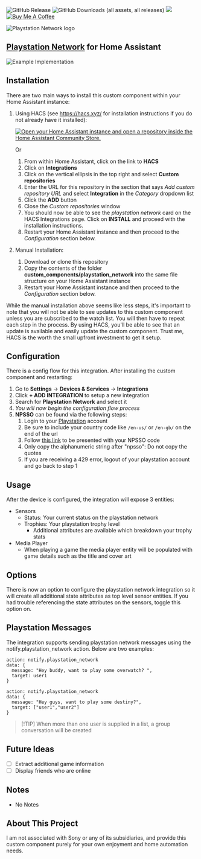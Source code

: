 ![GitHub Release](https://img.shields.io/github/v/release/jackjpowell/hass-psn)
![GitHub Downloads (all assets, all releases)](https://img.shields.io/github/downloads/jackjpowell/hass-psn/total)
<a href="#"><img src="https://img.shields.io/maintenance/yes/2025.svg"></a>
[![Buy Me A Coffee](https://img.shields.io/badge/Buy_Me_A_Coffee&nbsp;☕-FFDD00?logo=buy-me-a-coffee&logoColor=white&labelColor=grey)](https://buymeacoffee.com/jackpowell)

<picture>
  <source media="(prefers-color-scheme: dark)" srcset="https://brands.home-assistant.io/playstation_network/dark_logo.png">
  <img alt="Playstation Network logo" src="https://brands.home-assistant.io/playstation_network/logo.png">
</picture>

## [Playstation Network](https://www.psn.com/) for Home Assistant
<picture>
  <source media="(prefers-color-scheme: dark)" srcset="https://github.com/JackJPowell/hass-psn/assets/7500683/7e6d7acd-e384-49aa-9e8f-ae589eadb4d7">
  <img alt="Example Implementation" src="https://github.com/JackJPowell/hass-psn/assets/7500683/7e6d7acd-e384-49aa-9e8f-ae589eadb4d7">
</picture>

## Installation

There are two main ways to install this custom component within your Home Assistant instance:

1. Using HACS (see https://hacs.xyz/ for installation instructions if you do not already have it installed):

    [![Open your Home Assistant instance and open a repository inside the Home Assistant Community Store.](https://my.home-assistant.io/badges/hacs_repository.svg)](https://my.home-assistant.io/redirect/hacs_repository/?owner=JackJPowell&repository=hass-psn&category=Integration)

   Or

   1. From within Home Assistant, click on the link to **HACS**
   2. Click on **Integrations**
   3. Click on the vertical ellipsis in the top right and select **Custom repositories**
   4. Enter the URL for this repository in the section that says _Add custom repository URL_ and select **Integration** in the _Category_ dropdown list
   5. Click the **ADD** button
   6. Close the _Custom repositories_ window
   7. You should now be able to see the _playstation network_ card on the HACS Integrations page. Click on **INSTALL** and proceed with the installation instructions.
   8. Restart your Home Assistant instance and then proceed to the _Configuration_ section below.

3. Manual Installation:
   1. Download or clone this repository
   2. Copy the contents of the folder **custom_components/playstation_network** into the same file structure on your Home Assistant instance
   3. Restart your Home Assistant instance and then proceed to the _Configuration_ section below.

While the manual installation above seems like less steps, it's important to note that you will not be able to see updates to this custom component unless you are subscribed to the watch list. You will then have to repeat each step in the process. By using HACS, you'll be able to see that an update is available and easily update the custom component. Trust me, HACS is the worth the small upfront investment to get it setup.

## Configuration

There is a config flow for this integration. After installing the custom component and restarting:

1. Go to **Settings** -> **Devices & Services** -> **Integrations**
2. Click **+ ADD INTEGRATION** to setup a new integration
3. Search for **Playstation Network** and select it
4. _You will now begin the configuration flow process_
5. **NPSSO** can be found via the following steps:
   1. Login to your [Playstation](https://playstation.com) account
     1. Be sure to include your country code like `/en-us/` or `/en-gb/` on the end of the url
   2. Follow [this link](https://ca.account.sony.com/api/v1/ssocookie) to be presented with your NPSSO code
   3. Only copy the alphanumeric string after "npsso": Do not copy the quotes
   4. If you are receiving a 429 error, logout of your playstation account and go back to step 1

## Usage

After the device is configured, the integration will expose 3 entities:

- Sensors
  - Status: Your current status on the playstation network
  - Trophies: Your playstation trophy level
    - Additional attributes are available which breakdown your trophy stats
- Media Player
  - When playing a game the media player entity will be populated with game details such as the title and cover art

## Options

There is now an option to configure the playstation network integration so it will create all additional state attributes as top level sensor entities. If you had trouble referencing the state attributes on the sensors, toggle this option on.

## Playstation Messages

The integration supports sending playstation network messages using the notify.playstation_network action. Below are two examples:

```
action: notify.playstation_network
data: {
  message: "Hey buddy, want to play some overwatch? ",
  target: user1
}
```

```
action: notify.playstation_network
data: {
  message: "Hey guys, want to play some destiny?",
  target: ["user1","user2"]
}
```

> [!TIP] When more than one user is supplied in a list, a group conversation will be created

## Future Ideas

- [ ] Extract additional game information
- [ ] Display friends who are online

## Notes

- No Notes

## About This Project

I am not associated with Sony or any of its subsidiaries, and provide this custom component purely for your own enjoyment and home automation needs.
